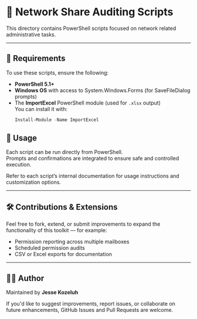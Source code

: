 # 📁 Network Share Auditing Scripts

This directory contains PowerShell scripts focused on network related administrative tasks.

---

## 🧰 Requirements

To use these scripts, ensure the following:

- **PowerShell 5.1+**
- **Windows OS** with access to System.Windows.Forms (for SaveFileDialog prompts)
- The **ImportExcel** PowerShell module (used for `.xlsx` output)  
  You can install it with:  
  ```powershell
  Install-Module -Name ImportExcel

## 📄 Usage

Each script can be run directly from PowerShell.  
Prompts and confirmations are integrated to ensure safe and controlled execution.

Refer to each script’s internal documentation for usage instructions and customization options.

---

## 🛠️ Contributions & Extensions

Feel free to fork, extend, or submit improvements to expand the functionality of this toolkit — for example:

- Permission reporting across multiple mailboxes
- Scheduled permission audits
- CSV or Excel exports for documentation

---

## 👨‍💻 Author

Maintained by **Jesse Kozeluh**

If you'd like to suggest improvements, report issues, or collaborate on future enhancements, GitHub Issues and Pull Requests are welcome.
